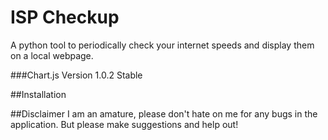 # ISP Checkup
A python tool to periodically check your internet speeds and display them on a local webpage.

###Chart.js
Version 1.0.2 Stable

##Installation

##Disclaimer
I am an amature, please don't hate on me for any bugs in the application. But please make suggestions and help out!
